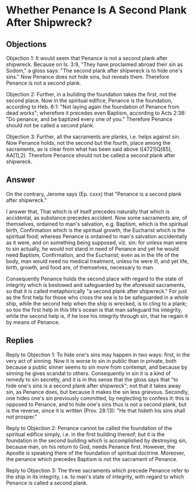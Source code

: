 # Whether Penance Is A Second Plank After Shipwreck?

## Objections

Objection 1: It would seem that Penance is not a second plank after shipwreck. Because on Is. 3:9, "They have proclaimed abroad their sin as Sodom," a gloss says: "The second plank after shipwreck is to hide one's sins." Now Penance does not hide sins, but reveals them. Therefore Penance is not a second plank.

Objection 2: Further, in a building the foundation takes the first, not the second place. Now in the spiritual edifice, Penance is the foundation, according to Heb. 6:1: "Not laying again the foundation of Penance from dead works"; wherefore it precedes even Baptism, according to Acts 2:38: "Do penance, and be baptized every one of you." Therefore Penance should not be called a second plank.

Objection 3: Further, all the sacraments are planks, i.e. helps against sin. Now Penance holds, not the second but the fourth, place among the sacraments, as is clear from what has been said above ([4721]Q[65], AA[1],2). Therefore Penance should not be called a second plank after shipwreck.

## Answer

On the contrary, Jerome says (Ep. cxxx) that "Penance is a second plank after shipwreck."

I answer that, That which is of itself precedes naturally that which is accidental, as substance precedes accident. Now some sacraments are, of themselves, ordained to man's salvation, e.g. Baptism, which is the spiritual birth, Confirmation which is the spiritual growth, the Eucharist which is the spiritual food; whereas Penance is ordained to man's salvation accidentally as it were, and on something being supposed, viz. sin: for unless man were to sin actually, he would not stand in need of Penance and yet he would need Baptism, Confirmation, and the Eucharist; even as in the life of the body, man would need no medical treatment, unless he were ill, and yet life, birth, growth, and food are, of themselves, necessary to man.

Consequently Penance holds the second place with regard to the state of integrity which is bestowed and safeguarded by the aforesaid sacraments, so that it is called metaphorically "a second plank after shipwreck." For just as the first help for those who cross the sea is to be safeguarded in a whole ship, while the second help when the ship is wrecked, is to cling to a plank; so too the first help in this life's ocean is that man safeguard his integrity, while the second help is, if he lose his integrity through sin, that he regain it by means of Penance.

## Replies

Reply to Objection 1: To hide one's sins may happen in two ways: first, in the very act of sinning. Now it is worse to sin in public than in private, both because a public sinner seems to sin more from contempt, and because by sinning he gives scandal to others. Consequently in sin it is a kind of remedy to sin secretly, and it is in this sense that the gloss says that "to hide one's sins is a second plank after shipwreck"; not that it takes away sin, as Penance does, but because it makes the sin less grievous. Secondly, one hides one's sin previously committed, by neglecting to confess it: this is opposed to Penance, and to hide one's sins thus is not a second plank, but is the reverse, since it is written (Prov. 28:13): "He that hideth his sins shall not prosper."

Reply to Objection 2: Penance cannot be called the foundation of the spiritual edifice simply, i.e. in the first building thereof; but it is the foundation in the second building which is accomplished by destroying sin, because man, on his return to God, needs Penance first. However, the Apostle is speaking there of the foundation of spiritual doctrine. Moreover, the penance which precedes Baptism is not the sacrament of Penance.

Reply to Objection 3: The three sacraments which precede Penance refer to the ship in its integrity, i.e. to man's state of integrity, with regard to which Penance is called a second plank.